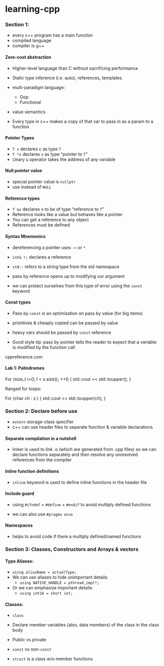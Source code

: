 # learning-cpp

### Section 1:

- every c++ program has a main function
- compiled language
- compiler is g++

#### Zero-cost abstraction
- Higher-level language than C without sacrificing performance
- Static type inference (i.e. auto), references, templates
- multi-paradigm language:
    - Oop
    - Functional

- value semantics
- Every type in c++ makes a copy of that var to pass in as a param to a function

#### Pointer Types
- `T x` declares c as type `T`
- `T *x` declares `x` as type “pointer to `T`”
- Unary `&` operator takes the address of any variable

#### Null pointer value
- special pointer value is `nullptr`
- use instead of `NULL`

#### Reference types
- `T &x` declares x to be of type “reference to `T`”
- Reference looks like a value but behaves like a pointer
- You can get a reference to any object
- References must be defined

#### Syntax Mnemonics
- dereferencing a pointer uses `->` or `*`
- `int& r;` declares a reference

- `std::` refers to a string type from the std namespace

- pass by reference opens up to modifying our argument
- we can protect ourselves from this type of error using the `const` keyword 

#### Const types
- Pass by `const` is an optimization on pass by value (for big items)
- primitives & cheaply copied can be passed by value
- heavy vars should be passed by `const` reference

- Good style tip: pass by pointer tells the reader to expect that a variable is modified by the function call

<a>cppreference.com</a>

#### Lab 1: Palindromes

For (size_t i=0; I < s.size(); ++I) {
    std::cout << std::toupper();
}

Ranged for loops:

For (char ch : s ) {
    std::cout << std::toupper(ch);
}

### Section 2: Declare before use

- `extern` storage-class specifier
- c++ can use header files to separate function & variable declarations

#### Separate compilation in a nutshell
- linker is used to link .o (which are generated from .cpp files) so we can declare functions separately and then resolve any unresolved references from the compiler

#### Inline function definitions
- `inline` keyword is used to define inline functions in the header file

#### Include guard
- using `#ifndef` + `#define` + `#endif` to avoid multiply defined functions

- we can also use `#pragma once`

#### Namespaces
- helps to avoid code if there a multiply defined/named functions

### Section 3: Classes, Constructors and Arrays & vectors

#### Type Aliases:
- `using aliasName = actualType;`
- We can use aliases to hide unimportant details: 
    - `using NATIVE_HANDLE = pthread_impl*;`
- Or we can emphasize important details:
    - `using int16 = short int;`

#### Classes:
- `class`
- Declare member variables (also, data members) of the class in the class body

- Public vs private
- `const` vs non-`const`

- `struct` is a class w/o member functions
